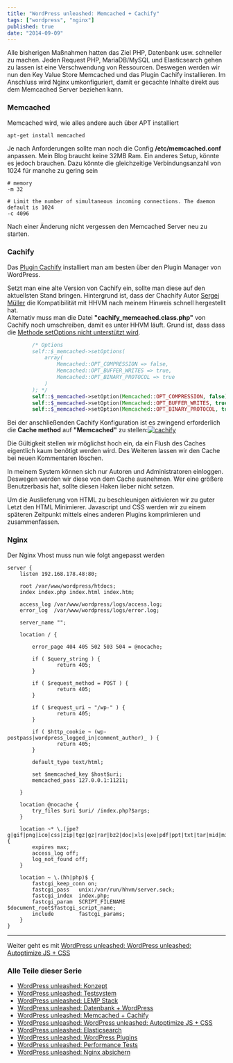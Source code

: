 ```yaml
---
title: "WordPress unleashed: Memcached + Cachify"
tags: ["wordpress", "nginx"]
published: true
date: "2014-09-09"
---
```


Alle bisherigen Maßnahmen hatten das Ziel PHP, Datenbank usw. schneller zu machen. Jeden Request PHP, MariaDB/MySQL und Elasticsearch gehen zu lassen ist eine Verschwendung von Ressourcen. Deswegen werden wir nun den Key Value Store Memcached und das Plugin Cachify installieren. Im Anschluss wird Nginx umkonfiguriert, damit er gecachte Inhalte direkt aus dem Memcached Server beziehen kann.

### Memcached

Memcached wird, wie alles andere auch über APT installiert

```bash
apt-get install memcached
```

Je nach Anforderungen sollte man noch die Config **/etc/memcached.conf** anpassen. Mein Blog braucht keine 32MB Ram. Ein anderes Setup, könnte es jedoch brauchen. Dazu könnte die gleichzeitige Verbindungsanzahl von 1024 für manche zu gering sein

```
# memory
-m 32

# Limit the number of simultaneous incoming connections. The daemon default is 1024
-c 4096
```

Nach einer Änderung nicht vergessen den Memcached Server neu zu starten.

### Cachify

Das [Plugin Cachify](https://wordpress.org/plugins/cachify/) installiert man am besten über den Plugin Manager von WordPress.

Setzt man eine alte Version von Cachify ein, sollte man diese auf den aktuellsten Stand bringen. Hintergrund ist, dass der Chachify Autor [Sergej Müller](http://wpcoder.de/) die Kompatibilität mit HHVM nach meinem Hinweis schnell hergestellt hat.  
Alternativ muss man die Datei **"cachify_memcached.class.php"** von Cachify noch umschreiben, damit es unter HHVM läuft. Grund ist, dass dass die [Methode setOptions nicht unterstützt wird](http://docs.hhvm.com//manual/en/memcached.setoptions.php).

```php
		/* Options
		self::$_memcached->setOptions(
			array(
				Memcached::OPT_COMPRESSION => false,
				Memcached::OPT_BUFFER_WRITES => true,
				Memcached::OPT_BINARY_PROTOCOL => true
			)
		); */
		self::$_memcached->setOption(Memcached::OPT_COMPRESSION, false);
		self::$_memcached->setOption(Memcached::OPT_BUFFER_WRITES, true);
		self::$_memcached->setOption(Memcached::OPT_BINARY_PROTOCOL, true);
```

Bei der anschließenden Cachify Konfiguration ist es zwingend erforderlich die **Cache method** auf **"Memcached"** zu stellen:[![cachify](../../uploads/2014/09/cachify.png)](/wp-content/uploads/2014/09/cachify.png)

Die Gültigkeit stellen wir möglichst hoch ein, da ein Flush des Caches eigentlich kaum benötigt werden wird. Des Weiteren lassen wir den Cache bei neuen Kommentaren löschen.

In meinem System können sich nur Autoren und Administratoren einloggen. Deswegen werden wir diese von dem Cache ausnehmen. Wer eine größere Benutzerbasis hat, sollte diesen Haken lieber nicht setzen.

Um die Auslieferung von HTML zu beschleunigen aktivieren wir zu guter Letzt den HTML Minimierer. Javascript und CSS werden wir zu einem späteren Zeitpunkt mittels eines anderen Plugins komprimieren und zusammenfassen.

### Nginx

Der Nginx Vhost muss nun wie folgt angepasst werden

```
server {
    listen 192.168.178.48:80;

    root /var/www/wordpress/htdocs;
    index index.php index.html index.htm;

    access_log /var/www/wordpress/logs/access.log;
    error_log  /var/www/wordpress/logs/error.log;

    server_name "";

    location / {

        error_page 404 405 502 503 504 = @nocache;

        if ( $query_string ) {
                return 405;
        }

        if ( $request_method = POST ) {
                return 405;
        }

        if ( $request_uri ~ "/wp-" ) {
                return 405;
        }

        if ( $http_cookie ~ (wp-postpass|wordpress_logged_in|comment_author)_ ) {
                return 405;
        }

        default_type text/html;

        set $memcached_key $host$uri;
        memcached_pass 127.0.0.1:11211;

    }

    location @nocache {
        try_files $uri $uri/ /index.php?$args;
    }

    location ~* \.(jpe?g|gif|png|ico|css|zip|tgz|gz|rar|bz2|doc|xls|exe|pdf|ppt|txt|tar|mid|midi|wav|bmp|rtf|js|swf|avi|mp3|mov|docx|pptx|xlsx|cfg)$ {
        expires max;
        access_log off;
        log_not_found off;
    }

	location ~ \.(hh|php)$ {
        fastcgi_keep_conn on;
        fastcgi_pass   unix:/var/run/hhvm/server.sock;
        fastcgi_index  index.php;
        fastcgi_param  SCRIPT_FILENAME $document_root$fastcgi_script_name;
        include        fastcgi_params;
    }
}
```

___
Weiter geht es mit [WordPress unleashed: WordPress unleashed: Autoptimize JS + CSS](/wordpress-unleashed-autoptimize-js-css/ "Wordpress unleashed: WordPress unleashed: Autoptimize JS + CSS")

### Alle Teile dieser Serie

- [WordPress unleashed: Konzept](/wordpress-unleashed-konzept/ "Wordpress unleashed: Konzept")
- [WordPress unleashed: Testsystem](/wordpress-unleashed-testsystem/ "Wordpress unleashed: Testsystem")
- [WordPress unleashed: LEMP Stack](/wordpress-unleashed-lemp-stack/ "Wordpress unleashed: LEMP Stack")
- [WordPress unleashed: Datenbank + WordPress](/wordpress-unleashed-datenbank-wordpress/ "Wordpress unleashed: Datenbank + WordPress")
- [WordPress unleashed: Memcached + Cachify](/wordpress-unleashed-memcached-cachify/ "Wordpress unleashed: Memcached + Cachify")
- [WordPress unleashed: WordPress unleashed: Autoptimize JS + CSS](/wordpress-unleashed-autoptimize-js-css/ "Wordpress unleashed: WordPress unleashed: Autoptimize JS + CSS")
- [WordPress unleashed: Elasticsearch](/wordpress-unleashed-elasticsearch/ "Wordpress unleashed: Elasticsearch")
- [WordPress unleashed: WordPress Plugins](/wordpress-unleashed-wordpress-plugins/ "Wordpress unleashed: WordPress Plugins")
- [WordPress unleashed: Performance Tests](/wordpress-unleashed-performance-tests/ "Wordpress unleashed: Performance Tests")
- [WordPress unleashed: Nginx absichern](/wordpress-unleashed-nginx-absichern/ "Wordpress unleashed: Nginx absichern")


